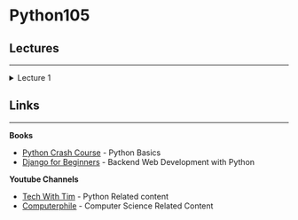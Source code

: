 # Python105

## Lectures 
---
<details>
    <summary>Lecture 1</summary>

- Basic Output
    - print builtin function
    - multiple arguments (print(1, 2, 3, 4))

- Variables
    - Naming Convention
    - snake_case
    - Case Sensitivity

- Basic Data Types in python
    - int (integer) (-∞, ..., -2, -1, 0, 1, 2, ..., +∞)
    - float (fractions) (-∞, ..., -1.1, -1, 0, 1.1, 2, ..., +∞)
    - str (string) ("hello", 'hello', """Hello""", '''Hello''')
    - bool (boolean) (True, False)

- Basic String Operations
    - concatenation ("Hello" + " " + "World")
    - fstrings (f"I am {20 + 1} years old")

- Constants
    - just a convention
    - UPPER_CASE
</details>

## Links
---

**Books**
- [Python Crash Course](https://en.sng1lib.org/book/4995914/5d84d3) - Python Basics
- [Django for Beginners](https://en.sng1lib.org/book/3594011/891d30) - Backend Web Development with Python


**Youtube Channels**
- [Tech With Tim](https://www.youtube.com/c/TechWithTim) - Python Related content
- [Computerphile](https://www.youtube.com/user/Computerphile) - Computer Science Related Content